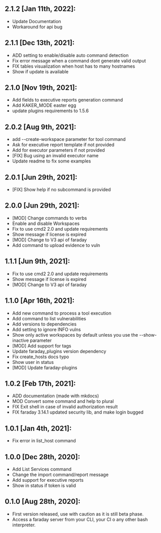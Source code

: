2.1.2 [Jan 11th, 2022]:
---
 * Update Documentation
 * Workaround for api bug

2.1.1 [Dec 13th, 2021]:
---
 * ADD setting to enable/disable auto command detection
 * Fix error message when a command dont generate valid output
 * FIX tables visualization when host has to many hostnames
 * Show if update is available

2.1.0 [Nov 19th, 2021]:
---
 * Add fields to executive reports generation command
 * Add KAKER_MODE easter egg
 * update plugins requirements to 1.5.6

2.0.2 [Aug 9th, 2021]:
---
 * add --create-workspace parameter for tool command
 * Ask for executive report template if not provided
 * Add for executor parameters if not provided
 * [FIX] Bug using an invalid executor name
 * Update readme to fix some examples

2.0.1 [Jun 29th, 2021]:
---
 * [FIX] Show help if no subcommand is provided

2.0.0 [Jun 29th, 2021]:
---
 * [MOD] Change commands to verbs
 * Enable and disable Workspaces
 * Fix to use cmd2 2.0 and update requirements
 * Show message if license is expired
 * [MOD] Change to V3 api of faraday
 * Add command to upload evidence to vuln

1.1.1 [Jun 9th, 2021]:
---
 * Fix to use cmd2 2.0 and update requirements
 * Show message if license is expired
 * [MOD] Change to V3 api of faraday

1.1.0 [Apr 16th, 2021]:
---
 * Add new command to process a tool execution
 * Add command to list vulnerabilities
 * Add versions to dependencies
 * Add setting to ignore INFO vulns
 * Show only active workspaces by default unless you use the --show-inactive parameter
 * [MOD] Add support for tags
 * Update faraday_plugins version dependency
 * Fix create_hosts docs typo
 * Show user in status
 * [MOD] Update faraday-plugins

1.0.2 [Feb 17th, 2021]:
---
 * ADD documentation (made with mkdocs)
 * MOD Convert some command and help to plural
 * FIX Exit shell in case of invalid authorization result
 * FIX faraday 3.14.1 updated security lib, and make login bugged

1.0.1 [Jan 4th, 2021]:
---
 * Fix error in list_host command

1.0.0 [Dec 28th, 2020]:
---
 * Add List Services command
 * Change the import command/report message
 * Add support for executive reports
 * Show in status if token is valid

0.1.0 [Aug 28th, 2020]:
---
 * First version released, use with caution as it is still beta phase.
 * Access a faraday server from your CLI, your CI o any other bash interpreter.
